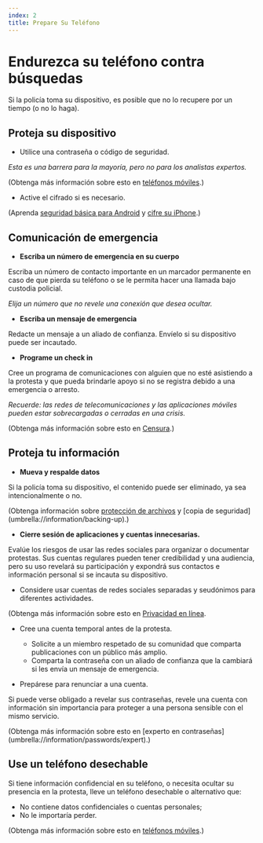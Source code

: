 ```yaml
---
index: 2
title: Prepare Su Teléfono
---
```

# Endurezca su teléfono contra búsquedas

Si la policía toma su dispositivo, es posible que no lo recupere por un tiempo (o no lo haga).

## Proteja su dispositivo

*   Utilice una contraseña o código de seguridad.

_Esta es una barrera para la mayoría, pero no para los analistas expertos._

(Obtenga más información sobre esto en [teléfonos móviles](umbrella://communications/mobile-phones).)

*   Active el cifrado si es necesario.

(Aprenda [seguridad básica para Android](umbrella://tools/other/s_android.md) y [cifre su iPhone](umbrella://tools/encryption/s_encrypt-your-iphone.md).)

## Comunicación de emergencia

*   **Escriba un número de emergencia en su cuerpo**

Escriba un número de contacto importante en un marcador permanente en caso de que pierda su teléfono o se le permita hacer una llamada bajo custodia policial.

*Elija un número que no revele una conexión que desea ocultar.*

*   **Escriba un mensaje de emergencia**

Redacte un mensaje a un aliado de confianza. Envíelo si su dispositivo puede ser incautado.

*   **Programe un check in**

Cree un programa de comunicaciones con alguien que no esté asistiendo a la protesta y que pueda brindarle apoyo si no se registra debido a una emergencia o arresto.

_Recuerde: las redes de telecomunicaciones y las aplicaciones móviles pueden estar sobrecargadas o cerradas en una crisis._

(Obtenga más información sobre esto en [Censura](umbrella://communications/censorship/beginner).)

## Proteja tu información

*   **Mueva y respalde datos**

Si la policía toma su dispositivo, el contenido puede ser eliminado, ya sea intencionalmente o no.

(Obtenga información sobre [protección de archivos](umbrella://information/protecting-files)  y [copia de seguridad] (umbrella://information/backing-up).)

*   **Cierre sesión de aplicaciones y cuentas innecesarias.**

Evalúe los riesgos de usar las redes sociales para organizar o documentar protestas. Sus cuentas regulares pueden tener credibilidad y una audiencia, pero su uso revelará su participación y expondrá sus contactos e información personal si se incauta su dispositivo.

*   Considere usar cuentas de redes sociales separadas y seudónimos para diferentes actividades.

(Obtenga más información sobre esto en [Privacidad en línea](umbrella://communications/online-privacy/beginner).

*   Cree una cuenta temporal antes de la protesta.

    *   Solicite a un miembro respetado de su comunidad que comparta publicaciones con un público más amplio.
    *   Comparta la contraseña con un aliado de confianza que la cambiará si les envía un mensaje de emergencia.

*   Prepárese para renunciar a una cuenta.

Si puede verse obligado a revelar sus contraseñas, revele una cuenta con información sin importancia para proteger a una persona sensible con el mismo servicio.

(Obtenga más información sobre esto en [experto en contraseñas] (umbrella://information/passwords/expert).)

## Use un teléfono desechable

Si tiene información confidencial en su teléfono, o necesita ocultar su presencia en la protesta, lleve un teléfono desechable o alternativo que:

*   No contiene datos confidenciales o cuentas personales;
*   No le importaría perder.

(Obtenga más información sobre esto en [teléfonos móviles](umbrella://communications/mobile-phones).)